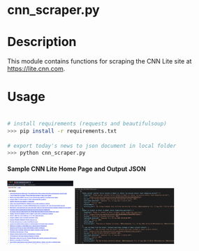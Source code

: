 # cnn_scraper.py

# Description
This module contains functions for scraping the CNN Lite site at https://lite.cnn.com.

# Usage
```bash

# install requirements (requests and beautifulsoup)
>>> pip install -r requirements.txt

# export today's news to json document in local folder
>>> python cnn_scraper.py
```

#### Sample CNN Lite Home Page and Output JSON
<img src="./imgs/sample_cnn_lite.png" width="30%" alttext="Sample CNN Lite home page">
<img src="./imgs/sample_json.png" width="45%" altext="Sample JSON output">